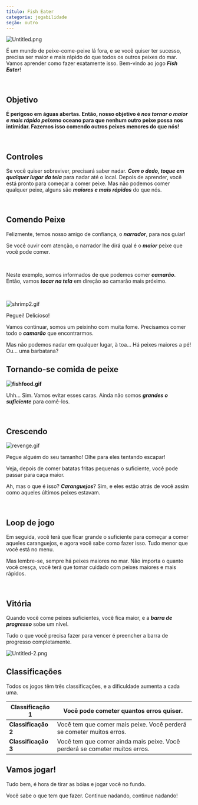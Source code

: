 ```yaml
---
título: Fish Eater
categoria: jogabilidade
seção: outro
---
```

![Untitled.png](https://help.Studycat.com/hc/article_attachments/34916165069849)

É um mundo de peixe\-come\-peixe lá fora, e se você quiser ter sucesso, precisa ser maior e mais rápido do que todos os outros peixes do mar. Vamos aprender como fazer exatamente isso. Bem-vindo ao jogo ***Fish Eater***!

 

## **Objetivo**

**É perigoso em águas abertas. Então, nosso objetivo é ***nos tornar o maior e mais rápido peixe***no oceano para que nenhum outro peixe possa nos intimidar. Fazemos isso comendo outros peixes menores do que nós!**

 

## **Controles**

Se você quiser sobreviver, precisará saber nadar. ***Com o dedo, toque em qualquer lugar da tela*** para nadar até o local. Depois de aprender, você está pronto para começar a comer peixe. Mas não podemos comer qualquer peixe, alguns são ***maiores e mais rápidos*** do que nós.

 

## **Comendo Peixe**

Felizmente, temos nosso amigo de confiança, o ***narrador***, para nos guiar!

Se você ouvir com atenção, o narrador lhe dirá qual é o ***maior*** peixe que você pode comer.

 

Neste exemplo, somos informados de que podemos comer ***camarão***. Então, vamos ***tocar na tela*** em direção ao camarão mais próximo.

 

![shrimp2.gif](https://help.Studycat.com/hc/article_attachments/34916149686297)

Peguei! Delicioso!

Vamos continuar, somos um peixinho com muita fome. Precisamos comer todo o ***camarão*** que encontrarmos.

Mas não podemos nadar em qualquer lugar, à toa... Há peixes maiores a pé! Ou... uma barbatana?

## 

## **Tornando-se comida de peixe**

**![fishfood.gif](https://help.Studycat.com/hc/article_attachments/34918253174937)**

Uhh... Sim. Vamos evitar esses caras. Ainda não somos ***grandes o suficiente*** para comê-los.

 

## **Crescendo**

![revenge.gif](https://help.Studycat.com/hc/article_attachments/34918253176345)

Pegue alguém do seu tamanho! Olhe para eles tentando escapar!

Veja, depois de comer batatas fritas pequenas o suficiente, você pode passar para caça maior.

Ah, mas o que é isso? ***Caranguejos***? Sim, e eles estão atrás de você assim como aqueles últimos peixes estavam.

 

## **Loop de jogo**

Em seguida, você terá que ficar grande o suficiente para começar a comer aqueles caranguejos, e agora você sabe como fazer isso. Tudo menor que você está no menu.

Mas lembre-se, sempre há peixes maiores no mar. Não importa o quanto você cresça, você terá que tomar cuidado com peixes maiores e mais rápidos.

 

## **Vitória**

Quando você come peixes suficientes, você fica maior, e a ***barra de progresso*** sobe um nível.

Tudo o que você precisa fazer para vencer é preencher a barra de progresso completamente.

![Untitled-2.png](https://help.Studycat.com/hc/article_attachments/34918234335641)

## **Classificações**

Todos os jogos têm três classificações, e a dificuldade aumenta a cada uma.

| **Classificação 1** | Você pode cometer quantos erros quiser. |
| --- | --- |
| **Classificação 2** | Você tem que comer mais peixe. Você perderá se cometer muitos erros. |
| **Classificação 3** | Você tem que comer ainda mais peixe. Você perderá se cometer muitos erros. |

## 

## **Vamos jogar!**

Tudo bem, é hora de tirar as bóias e jogar você no fundo.

Você sabe o que tem que fazer. Continue nadando, continue nadando!